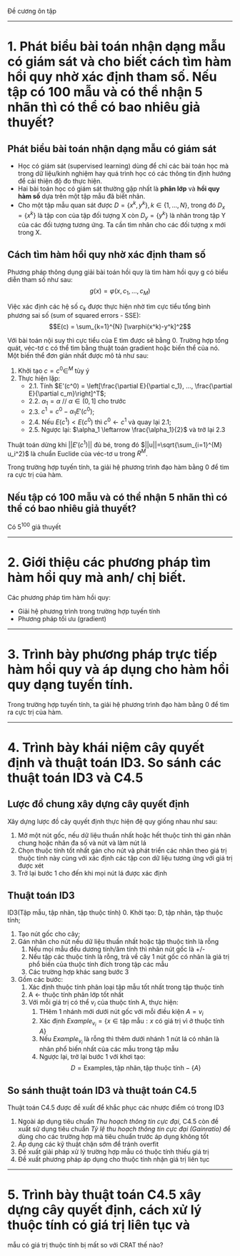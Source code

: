 Đề cương ôn tập
***
# 1. Phát biểu bài toán nhận dạng mẫu có giám sát và cho biết cách tìm hàm hồi quy nhờ xác định tham số. Nếu tập có 100 mẫu và có thể nhận 5 nhãn thì có thể có bao nhiêu giả thuyết?

## Phát biểu bài toán nhận dạng mẫu có giám sát
- Học có giám sát (supervised learning) dùng để chỉ các bài toán học mà trong dữ liệu/kinh nghiệm hay quá trình học có các thông tin định hướng để cải thiện độ đo thực hiện.
- Hai bài toán học có giám sát thường gặp nhất là **phân lớp** và **hồi quy hàm số** dựa trên một tập mẫu đã biết nhãn.
- Cho một tập mẫu quan sát được $D=\{x^k, y^k\}, k \in \{1, ..., N\}$, trong đó $D_x = \{x^k\}$ là tập con của tập đối tượng X còn $D_y=\{y^k\}$ là nhãn trong tập Y của các đối tượng tương ứng. Ta cần tìm nhãn cho các đối tượng x mới trong X.

## Cách tìm hàm hồi quy nhờ xác định tham số
Phương pháp thông dụng giải bài toán hồi quy là tìm hàm hồi quy g có biểu diễn tham số như sau:
$$g(x) = \varphi(x, c_1, ..., c_M)$$

Việc xác định các hệ số $c_k$ được thực hiện nhờ tìm cực tiểu tổng bình phương sai số (sum of squared errors - SSE):
$$E(c) = \sum_{k=1}^{N} [\varphi(x^k)-y^k]^2$$

Với bài toán nội suy thì cực tiểu của E tìm được sẽ bằng 0. Trường hợp tổng quát, véc-tơ c có thể tìm bằng thuật toán gradient hoặc biến thể của nó. Một biến thể đơn giản nhất được mô tả như sau:
1. Khởi tạo $c=c^0\in^M$ tùy ý
2. Thực hiện lặp:
   - 2.1. Tính $E'(c^0) = \left[\frac{\partial E}{\partial c_1}, ..., \frac{\partial E}{\partial c_m}\right]^T$;
   - 2.2. $\alpha_1=\alpha$ // $\alpha\in(0,1]$ cho trước
   - 2.3. $c^1=c^0-\alpha_1E'(c^0)$;
   - 2.4. Nếu $E(c^1)<E(c^0)$ thì $c^0 \leftarrow c^1$ và quay lại 2.1;
   - 2.5. Ngược lại: $\alpha_1 \leftarrow \frac{\alpha_1}{2}$ và trở lại 2.3

Thuật toán dừng khi $||E'(c^1)||$ đủ bé, trong đó $||u||=\sqrt{\sum_{i=1}^{M} u_i^2}$ là chuẩn Euclide của véc-tơ u trong $R^M$.

Trong trường hợp tuyến tính, ta giải hệ phương trình đạo hàm bằng 0 để tìm ra cực trị của hàm.

## Nếu tập có 100 mẫu và có thể nhận 5 nhãn thì có thể có bao nhiêu giả thuyết?
Có $5^{100}$ giả thuyết
***

# 2. Giới thiệu các phương pháp tìm hàm hồi quy mà anh/ chị biết.
Các phương pháp tìm hàm hồi quy:
- Giải hệ phương trình trong trường hợp tuyến tính
- Phương pháp tối ưu (gradient)
***

# 3. Trình bày phương pháp trực tiếp hàm hồi quy và áp dụng cho hàm hồi quy dạng tuyến tính.
Trong trường hợp tuyến tính, ta giải hệ phương trình đạo hàm bằng 0 để tìm ra cực trị của hàm.
***
# 4. Trình bày khái niệm cây quyết định và thuật toán ID3. So sánh các thuật toán ID3 và C4.5
## Lược đồ chung xây dựng cây quyết định
Xây dựng lược đồ cây quyết định thực hiện đệ quy giống nhau như sau:
1. Mở một nút gốc, nếu dữ liệu thuần nhất hoặc hết thuộc tính thì gán nhãn chung hoặc nhãn đa số và nút và làm nút lá
2. Chọn thuộc tính tốt nhất gán cho nút và phát triển các nhãn theo giá trị thuộc tính này cùng với xác định các tập con dữ liệu tương ứng với giá trị được xét
3. Trở lại bước 1 cho đến khi mọi nút lá được xác định

## Thuật toán ID3
ID3(Tập mẫu, tập nhãn, tập thuộc tính)
0. Khởi tạo: D, tập nhãn, tập thuộc tính;
1. Tạo nút gốc cho cây;
2. Gán nhãn cho nút nếu dữ liệu thuần nhất hoặc tập thuộc tính là rỗng
   1. Nếu mọi mẫu đều dương tính/âm tính thì nhãn nút gốc là +/-
   2. Nếu tập các thuộc tính là rỗng, trả về cây 1 nút gốc có nhãn là giá trị phổ biến của thuộc tính đích trong tập các mẫu
   3. Các trường hợp khác sang bước 3
3. Gồm các bước:
   1. Xác định thuộc tính phân loại tập mẫu tốt nhất trong tập thuộc tính
   2. A $\leftarrow$ thuộc tính phân lớp tốt nhất
   3. Với mỗi giá trị có thể $v_i$ của thuộc tính A, thực hiện:
      1. THêm 1 nhánh mới dưới nút gốc với mỗi điều kiện $A=v_i$
      2. Xác định $Example_{v_i}=\{x \in \text{tập mẫu}: x \text{ có giá trị vì ở thuộc tính } A\}$
      3. Nếu $Example_{v_i}$ là rỗng thì thêm dưới nhánh 1 nút lá có nhãn là nhãn phổ biến nhất của các mẫu trong tập mẫu
      4. Ngược lại, trở lại bước 1 với khơi tạo: 
      $$D = \text{Examples}, \text{tập nhãn}, \text{tập thuộc tính} - \{A\}$$

## So sánh thuật toán ID3 và thuật toán C4.5
Thuật toán C4.5 được đề xuất để khắc phục các nhược điểm có trong ID3
1. Ngoài áp dụng tiêu chuẩn *Thu hoạch thông tin cực đại*, C4.5 còn đề xuất sử dụng tiêu chuẩn *Tỷ lệ thu hoạch thông tin cực đại (Gainratio)* để dùng cho các trường hợp mà tiêu chuẩn trước áp dụng không tốt
2. Áp dụng các kỹ thuật chặn sớm để tránh overfit
3. Đề xuất giải pháp xử lý trường hợp mẫu có thuộc tính thiếu giá trị
4. Đề xuất phương pháp áp dụng cho thuộc tính nhận giá trị liên tục
***

# 5. Trình bày thuật toán C4.5 xây dựng cây quyết định, cách xử lý thuộc tính có giá trị liên tục và
mẫu có giá trị thuộc tính bị mất so với CRAT thế nào?